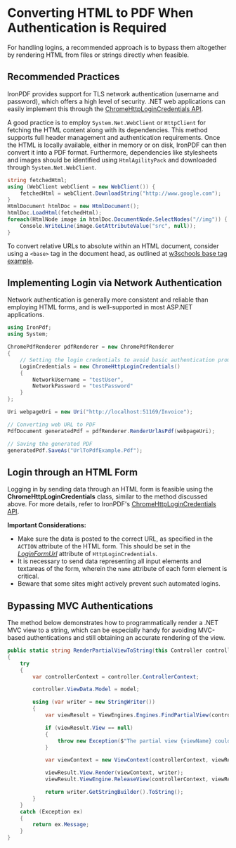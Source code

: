 # Converting HTML to PDF When Authentication is Required

For handling logins, a recommended approach is to bypass them altogether by rendering HTML from files or strings directly when feasible.

## Recommended Practices

IronPDF provides support for TLS network authentication (username and password), which offers a high level of security. .NET web applications can easily implement this through the [ChromeHttpLoginCredentials API](https://ironpdf.com/object-reference/api/IronPdf.ChromeHttpLoginCredentials.html).

A good practice is to employ `System.Net.WebClient` or `HttpClient` for fetching the HTML content along with its dependencies. This method supports full header management and authentication requirements.
Once the HTML is locally available, either in memory or on disk, IronPDF can then convert it into a PDF format. Furthermore, dependencies like stylesheets and images should be identified using `HtmlAgilityPack` and downloaded through `System.Net.WebClient`.

```cs
string fetchedHtml;
using (WebClient webClient = new WebClient()) {
    fetchedHtml = webClient.DownloadString("http://www.google.com");
}
HtmlDocument htmlDoc = new HtmlDocument();        
htmlDoc.LoadHtml(fetchedHtml);
foreach(HtmlNode image in htmlDoc.DocumentNode.SelectNodes("//img")) {
    Console.WriteLine(image.GetAttributeValue("src", null));
}
```
To convert relative URLs to absolute within an HTML document, consider using a `<base>` tag in the document head, as outlined at [w3schools base tag example](https://www.w3schools.com/tags/tag_base.asp).

## Implementing Login via Network Authentication

Network authentication is generally more consistent and reliable than employing HTML forms, and is well-supported in most ASP.NET applications.

```cs
using IronPdf;
using System;

ChromePdfRenderer pdfRenderer = new ChromePdfRenderer
{
    // Setting the login credentials to avoid basic authentication prompts
    LoginCredentials = new ChromeHttpLoginCredentials()
    {
        NetworkUsername = "testUser",
        NetworkPassword = "testPassword"
    }
};

Uri webpageUri = new Uri("http://localhost:51169/Invoice");

// Converting web URL to PDF
PdfDocument generatedPdf = pdfRenderer.RenderUrlAsPdf(webpageUri);

// Saving the generated PDF
generatedPdf.SaveAs("UrlToPdfExample.Pdf");
```

## Login through an HTML Form

Logging in by sending data through an HTML form is feasible using the **ChromeHttpLoginCredentials** class, similar to the method discussed above. For more details, refer to IronPDF's [ChromeHttpLoginCredentials API](https://ironpdf.com/object-reference/api/IronPdf.ChromeHttpLoginCredentials.html).

**Important Considerations:**

- Make sure the data is posted to the correct URL, as specified in the `ACTION` attribute of the HTML form. This should be set in the _[LoginFormUrl](https://ironpdf.com/object-reference/api/IronPdf.ChromeHttpLoginCredentials.html)_ attribute of `HttpLoginCredentials`.
- It is necessary to send data representing all input elements and textareas of the form, wherein the `name` attribute of each form element is critical.
- Beware that some sites might actively prevent such automated logins.

## Bypassing MVC Authentications

The method below demonstrates how to programmatically render a .NET MVC view to a string, which can be especially handy for avoiding MVC-based authentications and still obtaining an accurate rendering of the view.

```cs
public static string RenderPartialViewToString(this Controller controller, string viewName, object model = null)
{
    try
    {
        var controllerContext = controller.ControllerContext;

        controller.ViewData.Model = model;

        using (var writer = new StringWriter())
        {
            var viewResult = ViewEngines.Engines.FindPartialView(controllerContext, viewName);

            if (viewResult.View == null)
            {
                throw new Exception($"The partial view {viewName} could not be located.");
            }

            var viewContext = new ViewContext(controllerContext, viewResult.View, controller.ViewData, controller.TempData, writer);

            viewResult.View.Render(viewContext, writer);
            viewResult.ViewEngine.ReleaseView(controllerContext, viewResult.View);

            return writer.GetStringBuilder().ToString();
        }
    }
    catch (Exception ex)
    {
        return ex.Message;
    }
}
```